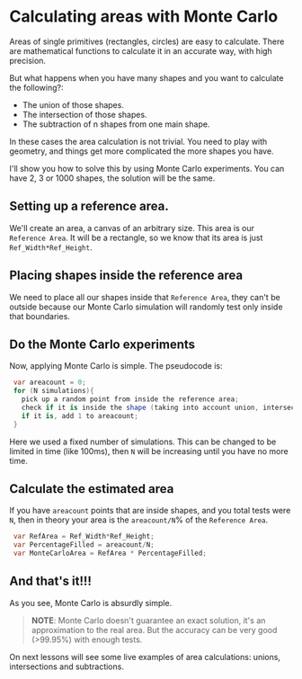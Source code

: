 # Calculating areas with Monte Carlo

Areas of single primitives (rectangles, circles) are easy to calculate. There are mathematical functions to calculate it in an accurate way, with high precision.

But what happens when you have many shapes and you want to calculate the following?:

- The union of those shapes.
- The intersection of those shapes.
- The subtraction of n shapes from one main shape.

In these cases the area calculation is not trivial. You need to play with geometry, and things get more complicated the more shapes you have.

I'll show you how to solve this by using Monte Carlo experiments.
You can have 2, 3 or 1000 shapes, the solution will be the same.

## Setting up a reference area.

We'll create an area, a canvas of an arbitrary size. This area is our `Reference Area`.
It will be a rectangle, so we know that its area is just `Ref_Width*Ref_Height`.

## Placing shapes inside the reference area

We need to place all our shapes inside that `Reference Area`, they can't be outside because our Monte Carlo simulation will randomly test only inside that boundaries.

## Do the Monte Carlo experiments

Now, applying Monte Carlo is simple. 
The pseudocode is:
```csharp
 var areacount = 0;
 for (N simulations){
   pick up a random point from inside the reference area;
   check if it is inside the shape (taking into account union, intersection or subtraction);
   if it is, add 1 to areacount;
 }
```
Here we used a fixed number of simulations. This can be changed to be limited in time (like 100ms), then `N` will be increasing until you have no more time.

## Calculate the estimated area
If you have `areacount` points that are inside shapes, and you total tests were `N`, then in theory your area is the `areacount/N`% of the `Reference Area`.
```csharp
 var RefArea = Ref_Width*Ref_Height;
 var PercentageFilled = areacount/N;
 var MonteCarloArea = RefArea * PercentageFilled;
```

## And that's it!!!
As you see, Monte Carlo is absurdly simple.

>**NOTE**: Monte Carlo doesn't guarantee an exact solution, it's an approximation to the real area. But the accuracy can be very good (>99.95%) with enough tests.

On next lessons will see some live examples of area calculations: unions, intersections and subtractions.